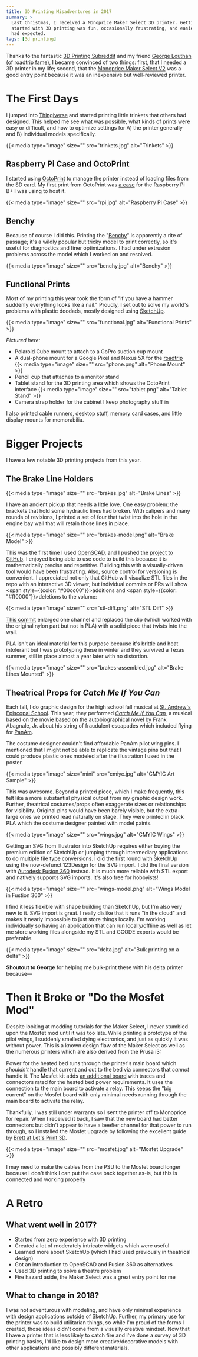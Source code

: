 ```yaml
---
title: 3D Printing Misadventures in 2017
summary: >
  Last Christmas, I received a Monoprice Maker Select 3D printer. Getting
  started with 3D printing was fun, occasionally frustrating, and easier than I
  had expected.
tags: [3d printing]
---
```


Thanks to the fantastic [3D Printing Subreddit][SUBREDDIT] and my friend
[George Louthan][G] (of [roadtrip fame][TQ]), I became convinced of two things:
first, that I needed a 3D printer in my life; second, that the
[Monoprice Maker Select V2][MSV2] was a good entry point because it was an
inexpensive but well-reviewed printer.

# The First Days

I jumped into [Thingiverse][TV] and started printing little trinkets that others
had designed. This helped me see what was possible, what kinds of prints were
easy or difficult, and how to optimize settings for A) the printer generally and
B) individual models specifically.

{{< media type="image" size="" src="trinkets.jpg" alt="Trinkets"  >}}

## Raspberry Pi Case and OctoPrint

I started using [OctoPrint][OP] to manage the printer instead of loading files
from the SD card. My first print from OctoPrint was [a case][RPCASE] for the
Raspberry Pi B+ I was using to host it.

{{< media type="image" size="" src="rpi.jpg" alt="Raspberry Pi Case"  >}}

## Benchy

Because of course I did this. Printing the "[Benchy][B]" is apparently a rite of
passage; it's a wildly popular but tricky model to print correctly, so it's
useful for diagnostics and finer optimizations. I had under extrusion problems
across the model which I worked on and resolved.

{{< media type="image" size="" src="benchy.jpg" alt="Benchy"  >}}

## Functional Prints

Most of my printing this year took the form of "if you have a hammer suddenly
everything looks like a nail." Proudly, I set out to solve my world's problems
with plastic doodads, mostly designed using [SketchUp][SKU].

{{< media type="image" size="" src="functional.jpg" alt="Functional Prints"  >}}

_Pictured here:_

- Polaroid Cube mount to attach to a GoPro suction cup mount
- A dual-phone mount for a Google Pixel and Nexus 5X for the [roadtrip][TQ]
  {{< media type="image" size="" src="phone.png" alt="Phone Mount"  >}}
- Pencil cup that attaches to a monitor stand
- Tablet stand for the 3D printing area which shows the OctoPrint interface
  {{< media type="image" size="" src="tablet.png" alt="Tablet Stand"  >}}
- Camera strap holder for the cabinet I keep photography stuff in

I also printed cable runners, desktop stuff, memory card cases, and little
display mounts for memorabilia.

# Bigger Projects

I have a few notable 3D printing projects from this year.

## The Brake Line Holders

{{< media type="image" size="" src="brakes.jpg" alt="Brake Lines"  >}}

I have an ancient pickup that needs a little love. One easy problem: the
brackets that hold some hydraulic lines had broken. With calipers and many
rounds of revisions, I printed a set of four that twist into the hole in the
engine bay wall that will retain those lines in place.

{{< media type="image" size="" src="brakes-model.png" alt="Brake Model"  >}}

This was the first time I used [OpenSCAD][OSCAD], and I pushed the
[project to GitHub][BLGH]. I enjoyed being able to use code to build this
because it is mathematically precise and repetitive. Building this with a
visually-driven tool would have been frustrating. Also, source control for
versioning is convenient. I appreciated not only that GitHub will visualize
STL files in the repo with an interactive 3D viewer, but individual commits or
PRs will show
<span style={{color: "#00cc00"}}>additions</span> and
<span style={{color: "#ff0000"}}>deletions</span> to the volume:

{{< media type="image" size="" src="stl-diff.png" alt="STL Diff"  >}}

[This commit][C] enlarged one channel and replaced the clip (which worked with
the original nylon part but not in PLA) with a solid piece that twists into the
wall.

PLA isn't an ideal material for this purpose because it's brittle and heat
intolerant but I was prototyping these in winter and they survived a Texas
summer, still in place almost a year later with no distortion.

{{< media type="image" size="" src="brakes-assembled.jpg" alt="Brake Lines Mounted"  >}}

## Theatrical Props for _Catch Me If You Can_

Each fall, I do graphic design for the high school fall musical at
[St. Andrew's Episcopal School][SAES]. This year, they performed
_[Catch Me If You Can][CMIYC],_ a musical based on the movie based on the
autobiographical novel by Frank Abagnale, Jr. about his string of fraudulent
escapades which included flying for [PanAm][PAWA].

The costume designer couldn't find affordable PanAm pilot wing pins. I mentioned
that I might not be able to replicate the vintage pins but that I could produce
plastic ones modeled after the illustration I used in the poster.

{{< media type="image" size="mini" src="cmiyc.jpg" alt="CMYIC Art Sample"  >}}

This was awesome. Beyond a printed piece, which I make frequently, this felt
like a more substantial physical output from my graphic design work. Further,
theatrical costumes/props often exaggerate sizes or relationships for
visibility. Original pins would have been barely visible, but the extra-large
ones we printed read naturally on stage. They were printed in black PLA which the
costume designer painted with model paints.

{{< media type="image" size="" src="wings.jpg" alt="CMYIC Wings"  >}}

Getting an SVG from Illustrator into SketchUp requires either buying the premium
edition of SketchUp or jumping through intermediary applications to do multiple
file type conversions. I did the first round with SketchUp using the now-defunct 123Design for the SVG import. I did the final version with
[Autodesk Fusion 360][A360] instead. It is much more reliable with
STL export and natively supports SVG imports. It's also free for hobbyists!

{{< media type="image" size="" src="wings-model.png" alt="Wings Model in Fustion 360"  >}}

I find it less flexible with shape building than SketchUp, but I'm also very new
to it. SVG import is great. I really dislike that it runs "in the cloud" and
makes it nearly impossible to just store things locally. I'm working
individually so having an application that can run locally/offline as well as
let me store working files alongside my STL and GCODE exports would be
preferable.

{{< media type="image" size="" src="delta.jpg" alt="Bulk printing on a delta"  >}}


**Shoutout to George** for helping me bulk-print these with his delta printer
because&mdash;

# Then it Broke or "Do the Mosfet Mod"

Despite looking at modding tutorials for the Maker Select, I never stumbled upon
the Mosfet mod until it was too late. While printing a prototype of the pilot
wings, I suddenly smelled dying electronics, and just as quickly it was without
power. This is a known design flaw of the Maker Select as well as the numerous
printers which are also derived from the Prusa i3:

Power for the heated bed runs through the printer's main board which _shouldn't_
handle that current and out to the bed via connectors that _cannot_ handle it.
The Mosfet kit adds [an additional board][MSBOARD] with traces and connectors
rated for the heated bed power requirements. It uses the connection to the main
board to activate a relay. This keeps the "big current" on the Mosfet board with
only minimal needs running through the main board to activate the relay.

Thankfully, I was still under warranty so I sent the printer off to Monoprice
for repair. When I received it back, I saw that the new board had better
connectors but didn't appear to have a beefier channel for that power to run
through, so I installed the Mosfet upgrade by following the excellent guide by
[Brett at Let's Print 3D][MOSFET].

{{< media type="image" size="" src="mosfet.jpg" alt="Mosfet Upgrade"  >}}

I may need to make the cables from the PSU to the Mosfet board longer because
I don't think I can put the case back together as-is, but this is connected
and working properly

# A Retro

## What went well in 2017?

- Started from zero experience with 3D printing
- Created a lot of moderately intricate widgets which were useful
- Learned more about SketchUp (which I had used previously in theatrical design)
- Got an introduction to OpenSCAD and Fusion 360 as alternatives
- Used 3D printing to solve a theatre problem
- Fire hazard aside, the Maker Select was a great entry point for me

## What to change in 2018?

I was not adventurous with modeling, and have only minimal experience with
design applications outside of SketchUp. Further, my primary use for the printer
was to build utilitarian things, so while I'm proud of the forms I created,
those ideas didn't come from a visually creative mindset. Now that I have a
printer that is less likely to catch fire and I've done a survey of 3D printing
basics, I'd like to design more creative/decorative models with other
applications and possibly different materials.

[SUBREDDIT]: https://reddit.com/r/3dprinting
[G]: http://georgerloutha.nthefourth.com/
[TQ]: /blog/2017/building-travelogue/
[MSV2]: https://www.monoprice.com/product?p_id=13860
[TV]: https://www.thingiverse.com/
[B]: https://www.thingiverse.com/thing:763622
[OP]: https://octoprint.org/
[RPCASE]: https://www.thingiverse.com/thing:30572
[SKU]: https://www.sketchup.com/
[OSCAD]: http://www.openscad.org/
[BLGH]: https://github.com/tsmith512/88-D21-brake-line-bracket
[C]: https://github.com/tsmith512/88-D21-brake-line-bracket/commit/00de559abdf60490bf22c284908a4961d7f36e1e
[SAES]: https://www.sasaustin.org/
[CMIYC]: https://en.wikipedia.org/wiki/Catch_Me_If_You_Can
[PAWA]: https://en.wikipedia.org/wiki/Pan_American_World_Airways
[A360]: https://www.autodesk.com/products/fusion-360/overview
[MSBOARD]: https://www.amazon.com/dp/B01HEQVQAK
[MOSFET]: https://letsprint3d.net/2017/01/29/guide-installing-a-mosfet-board-maker-select-v2/
